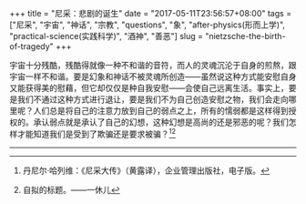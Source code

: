 +++
title = "尼采：悲剧的诞生"
date = "2017-05-11T23:56:57+08:00"
tags = ["尼采", "宇宙", "神话", "宗教", "questions", "象", "after-physics(形而上学)", "practical-science(实践科学)", "酒神", "善恶"]
slug = "nietzsche-the-birth-of-tragedy"
+++

宇宙十分残酷，残酷得就像一种不和谐的音符，而人的灵魂沉沦于自身的煎熬，跟宇宙一样不和谐。要是幻象和神话不被灵魂所创造——虽然说这种方式能安慰自身又能获得美的慰藉，但它却仅仅是种自我安慰——会使自己远离生活。事实上，要是我们不通过这种方式进行退让，要是我们不为自己创造安慰之物，我们会走向哪里呢？人们总是将自己的注意力放到自己的弱点之上，所有的懦弱都是这样得到授权的。承认弱点就是承认了自己的幻想，这种幻想是高尚的还是邪恶的呢？我们怎样才能知道我们是受到了欺骗还是要求被骗？[^1][^2]

---

[^1]: 丹尼尔·哈列维：《尼采大传》（黄露译），企业管理出版社，电子版。
[^2]: 自拟的标题。——一休儿
